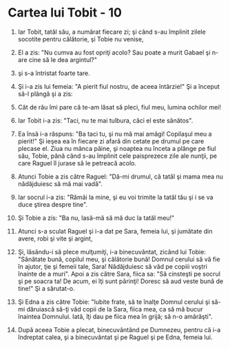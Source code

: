 # Cartea lui Tobit - 10

1. Iar Tobit, tatăl său, a numărat fiecare zi; şi când s-au împlinit zilele socotite pentru călătorie, şi Tobie nu venise, 

2. El a zis: "Nu cumva au fost opriţi acolo? Sau poate a murit Gabael şi n-are cine să le dea argintul?" 

3. şi s-a întristat foarte tare. 

4. Şi i-a zis lui femeia: "A pierit fiul nostru, de aceea întârzie!" Şi a început să-l plângă şi a zis: 

5. Cât de rău îmi pare că te-am lăsat să pleci, fiul meu, lumina ochilor mei!

6. Iar Tobit i-a zis: "Taci, nu te mai tulbura, căci el este sănătos". 

7. Ea însă i-a răspuns: "Ba taci tu, şi nu mă mai amăgi! Copilaşul meu a pierit!" Şi ieşea ea în fiecare zi afară din cetate pe drumul pe care plecase el. Ziua nu mânca pâine, şi noaptea nu înceta a plânge pe fiul său, Tobie, până când s-au împlinit cele paisprezece zile ale nunţii, pe care Raguel îl jurase să le petreacă acolo. 

8. Atunci Tobie a zis către Raguel: "Dă-mi drumul, că tatăl şi mama mea nu nădăjduiesc să mă mai vadă". 

9. Iar socrul i-a zis: "Rămâi la mine, şi eu voi trimite la tatăl tău şi i se va duce ştirea despre tine". 

10. Şi Tobie a zis: "Ba nu, lasă-mă să mă duc la tatăl meu!" 

11. Atunci s-a sculat Raguel şi i-a dat pe Sara, femeia lui, şi jumătate din avere, robi şi vite şi argint, 

12. Şi, lăsându-i să plece mulţumiţi, i-a binecuvântat, zicând lui Tobie: "Sănătate bună, copilul meu, şi călătorie bună! Domnul cerului să vă fie în ajutor, ţie şi femeii tale, Sara! Nădăjduiesc să văd pe copiii voştri înainte de a muri". Apoi a zis către Sara, fiica sa: "Să cinsteşti pe socrul şi pe soacra ta! De acum, ei îţi sunt părinţi! Doresc să aud veste bună de tine!" Şi a sărutat-o. 

13. Şi Edna a zis către Tobie: "Iubite frate, să te înalţe Domnul cerului şi să-mi dăruiască să-ţi văd copii de la Sara, fiica mea, ca să mă bucur înaintea Domnului. Iată, îţi dau pe fiica mea în grijă; să n-o amărăşti". 

14. După aceea Tobie a plecat, binecuvântând pe Dumnezeu, pentru că i-a îndreptat calea, şi a binecuvântat şi pe Raguel şi pe Edna, femeia lui. 

